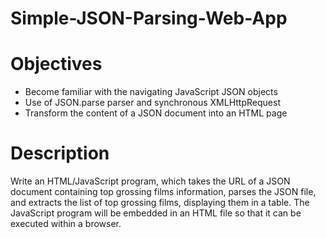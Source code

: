 # Simple-JSON-Parsing-Web-App

# Objectives
*  Become familiar with the navigating JavaScript JSON objects
*  Use of JSON.parse parser and synchronous XMLHttpRequest
*  Transform the content of a JSON document into an HTML page

# Description
Write an HTML/JavaScript program, which takes the URL of a JSON document containing top grossing films information, parses the JSON file, and extracts the list of top grossing films, displaying them in a table. The JavaScript program will be embedded in an HTML file so that it can be executed within a browser.
